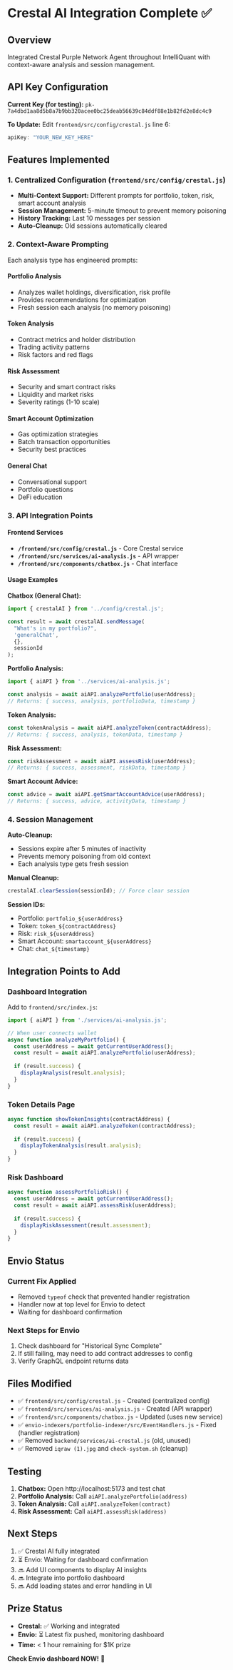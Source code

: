 # Crestal AI Integration Complete ✅

## Overview
Integrated Crestal Purple Network Agent throughout IntelliQuant with context-aware analysis and session management.

## API Key Configuration
**Current Key (for testing):** `pk-7a4dbd1aa8d5b8a7b9bb320acee0bc25deab56639c84ddf88e1b82fd2e8dc4c9`

**To Update:** Edit `frontend/src/config/crestal.js` line 6:
```javascript
apiKey: "YOUR_NEW_KEY_HERE"
```

## Features Implemented

### 1. Centralized Configuration (`frontend/src/config/crestal.js`)
- **Multi-Context Support:** Different prompts for portfolio, token, risk, smart account analysis
- **Session Management:** 5-minute timeout to prevent memory poisoning
- **History Tracking:** Last 10 messages per session
- **Auto-Cleanup:** Old sessions automatically cleared

### 2. Context-Aware Prompting
Each analysis type has engineered prompts:

#### Portfolio Analysis
- Analyzes wallet holdings, diversification, risk profile
- Provides recommendations for optimization
- Fresh session each analysis (no memory poisoning)

#### Token Analysis
- Contract metrics and holder distribution
- Trading activity patterns
- Risk factors and red flags

#### Risk Assessment
- Security and smart contract risks
- Liquidity and market risks
- Severity ratings (1-10 scale)

#### Smart Account Optimization
- Gas optimization strategies
- Batch transaction opportunities
- Security best practices

#### General Chat
- Conversational support
- Portfolio questions
- DeFi education

### 3. API Integration Points

#### Frontend Services
- **`/frontend/src/config/crestal.js`** - Core Crestal service
- **`/frontend/src/services/ai-analysis.js`** - API wrapper
- **`/frontend/src/components/chatbox.js`** - Chat interface

#### Usage Examples

**Chatbox (General Chat):**
```javascript
import { crestalAI } from '../config/crestal.js';

const result = await crestalAI.sendMessage(
  "What's in my portfolio?",
  'generalChat',
  {},
  sessionId
);
```

**Portfolio Analysis:**
```javascript
import { aiAPI } from '../services/ai-analysis.js';

const analysis = await aiAPI.analyzePortfolio(userAddress);
// Returns: { success, analysis, portfolioData, timestamp }
```

**Token Analysis:**
```javascript
const tokenAnalysis = await aiAPI.analyzeToken(contractAddress);
// Returns: { success, analysis, tokenData, timestamp }
```

**Risk Assessment:**
```javascript
const riskAssessment = await aiAPI.assessRisk(userAddress);
// Returns: { success, assessment, riskData, timestamp }
```

**Smart Account Advice:**
```javascript
const advice = await aiAPI.getSmartAccountAdvice(userAddress);
// Returns: { success, advice, activityData, timestamp }
```

### 4. Session Management

**Auto-Cleanup:**
- Sessions expire after 5 minutes of inactivity
- Prevents memory poisoning from old context
- Each analysis type gets fresh session

**Manual Cleanup:**
```javascript
crestalAI.clearSession(sessionId); // Force clear session
```

**Session IDs:**
- Portfolio: `portfolio_${userAddress}`
- Token: `token_${contractAddress}`
- Risk: `risk_${userAddress}`
- Smart Account: `smartaccount_${userAddress}`
- Chat: `chat_${timestamp}`

## Integration Points to Add

### Dashboard Integration
Add to `frontend/src/index.js`:
```javascript
import { aiAPI } from './services/ai-analysis.js';

// When user connects wallet
async function analyzeMyPortfolio() {
  const userAddress = await getCurrentUserAddress();
  const result = await aiAPI.analyzePortfolio(userAddress);
  
  if (result.success) {
    displayAnalysis(result.analysis);
  }
}
```

### Token Details Page
```javascript
async function showTokenInsights(contractAddress) {
  const result = await aiAPI.analyzeToken(contractAddress);
  
  if (result.success) {
    displayTokenAnalysis(result.analysis);
  }
}
```

### Risk Dashboard
```javascript
async function assessPortfolioRisk() {
  const userAddress = await getCurrentUserAddress();
  const result = await aiAPI.assessRisk(userAddress);
  
  if (result.success) {
    displayRiskAssessment(result.assessment);
  }
}
```

## Envio Status

### Current Fix Applied
- Removed `typeof` check that prevented handler registration
- Handler now at top level for Envio to detect
- Waiting for dashboard confirmation

### Next Steps for Envio
1. Check dashboard for "Historical Sync Complete"
2. If still failing, may need to add contract addresses to config
3. Verify GraphQL endpoint returns data

## Files Modified
- ✅ `frontend/src/config/crestal.js` - Created (centralized config)
- ✅ `frontend/src/services/ai-analysis.js` - Created (API wrapper)
- ✅ `frontend/src/components/chatbox.js` - Updated (uses new service)
- ✅ `envio-indexers/portfolio-indexer/src/EventHandlers.js` - Fixed (handler registration)
- ✅ Removed `backend/services/ai-crestal.js` (old, unused)
- ✅ Removed `iqraw (1).jpg` and `check-system.sh` (cleanup)

## Testing
1. **Chatbox:** Open http://localhost:5173 and test chat
2. **Portfolio Analysis:** Call `aiAPI.analyzePortfolio(address)`
3. **Token Analysis:** Call `aiAPI.analyzeToken(contract)`
4. **Risk Assessment:** Call `aiAPI.assessRisk(address)`

## Next Steps
1. ✅ Crestal AI fully integrated
2. ⏳ Envio: Waiting for dashboard confirmation
3. 🔜 Add UI components to display AI insights
4. 🔜 Integrate into portfolio dashboard
5. 🔜 Add loading states and error handling in UI

## Prize Status
- **Crestal:** ✅ Working and integrated
- **Envio:** ⏳ Latest fix pushed, monitoring dashboard
- **Time:** < 1 hour remaining for $1K prize

**Check Envio dashboard NOW!** 🎯
